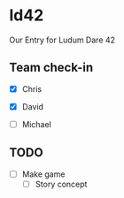 # ld42
Our Entry for Ludum Dare 42

## Team check-in

  * [x] Chris
  * [x] David
  * [ ] Michael


## TODO

  * [ ] Make game
    * [ ] Story concept
